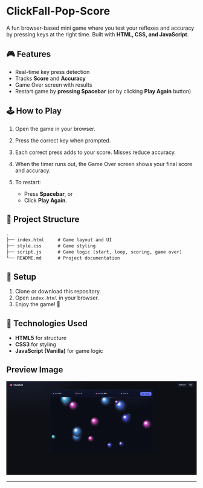 # ClickFall-Pop-Score

A fun browser-based mini game where you test your reflexes and accuracy by pressing keys at the right time. Built with **HTML, CSS, and JavaScript**.

## 🎮 Features

* Real-time key press detection
* Tracks **Score** and **Accuracy**
* Game Over screen with results
* Restart game by **pressing Spacebar** (or by clicking **Play Again** button)

## 🕹️ How to Play

1. Open the game in your browser.
2. Press the correct key when prompted.
3. Each correct press adds to your score. Misses reduce accuracy.
4. When the timer runs out, the Game Over screen shows your final score and accuracy.
5. To restart:

   * Press **Spacebar**, or
   * Click **Play Again**.

## 📂 Project Structure

```
.
├── index.html     # Game layout and UI
├── style.css      # Game styling
├── script.js      # Game logic (start, loop, scoring, game over)
└── README.md      # Project documentation
```

## 🚀 Setup

1. Clone or download this repository.
2. Open `index.html` in your browser.
3. Enjoy the game! 🎉

## 🔧 Technologies Used

* **HTML5** for structure
* **CSS3** for styling
* **JavaScript (Vanilla)** for game logic

Preview Image
-----
![Preview Image](clickfall.png)

---

